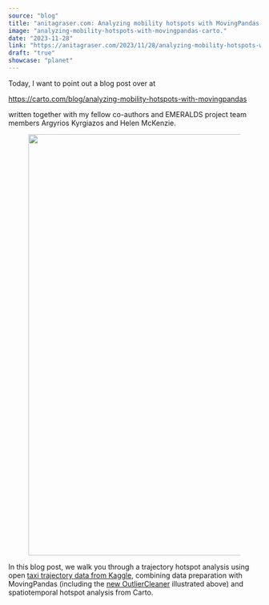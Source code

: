 ```yaml
---
source: "blog"
title: "anitagraser.com: Analyzing mobility hotspots with MovingPandas & CARTO"
image: "analyzing-mobility-hotspots-with-movingpandas-carto."
date: "2023-11-28"
link: "https://anitagraser.com/2023/11/28/analyzing-mobility-hotspots-with-movingpandas-carto/"
draft: "true"
showcase: "planet"
---
```


<p>Today, I want to point out a blog post over at</p>



<p><a href="https://carto.com/blog/analyzing-mobility-hotspots-with-movingpandas" rel="nofollow">https://carto.com/blog/analyzing-mobility-hotspots-with-movingpandas</a></p>



<p>written together with my fellow co-authors and EMERALDS project team members Argyrios Kyrgiazos and Helen McKenzie. </p>



<figure class="wp-block-image size-large is-resized"><a href="https://underdark.files.wordpress.com/2023/11/image-41.png"><img loading="lazy" width="1024" height="616" data-attachment-id="8650" data-permalink="https://anitagraser.com/2023/11/28/analyzing-mobility-hotspots-with-movingpandas-carto/image-41/" data-orig-file="https://underdark.files.wordpress.com/2023/11/image-41.png" data-orig-size="2152,1296" data-comments-opened="1" data-image-meta="{&quot;aperture&quot;:&quot;0&quot;,&quot;credit&quot;:&quot;&quot;,&quot;camera&quot;:&quot;&quot;,&quot;caption&quot;:&quot;&quot;,&quot;created_timestamp&quot;:&quot;0&quot;,&quot;copyright&quot;:&quot;&quot;,&quot;focal_length&quot;:&quot;0&quot;,&quot;iso&quot;:&quot;0&quot;,&quot;shutter_speed&quot;:&quot;0&quot;,&quot;title&quot;:&quot;&quot;,&quot;orientation&quot;:&quot;0&quot;}" data-image-title="image-41" data-image-description="" data-image-caption="" data-medium-file="https://underdark.files.wordpress.com/2023/11/image-41.png?w=300" data-large-file="https://underdark.files.wordpress.com/2023/11/image-41.png?w=545" src="https://underdark.files.wordpress.com/2023/11/image-41.png?w=1024" alt="" class="wp-image-8650" style="width:840px;height:auto" srcset="https://underdark.files.wordpress.com/2023/11/image-41.png?w=1024 1024w, https://underdark.files.wordpress.com/2023/11/image-41.png?w=2046 2046w, https://underdark.files.wordpress.com/2023/11/image-41.png?w=150 150w, https://underdark.files.wordpress.com/2023/11/image-41.png?w=300 300w, https://underdark.files.wordpress.com/2023/11/image-41.png?w=768 768w" sizes="(max-width: 1024px) 100vw, 1024px" /></a></figure>



<p>In this blog post, we walk you through a trajectory hotspot analysis using open <a href="https://anitagraser.com/2023/05/12/how-to-use-kaggles-taxi-trajectory-data-in-movingpandas/">taxi trajectory data from Kaggle</a>, combining data preparation with MovingPandas (including the <a href="https://anitagraser.com/2023/11/15/movingpandas-v0-17-released/">new OutlierCleaner</a> illustrated above) and spatiotemporal hotspot analysis from Carto.</p>
